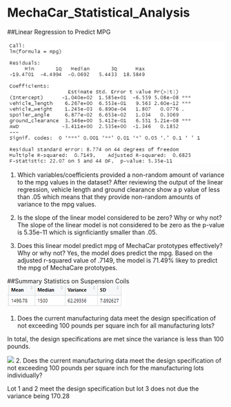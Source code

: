 # MechaCar_Statistical_Analysis

##Linear Regression to Predict MPG

![](/Deliverable1.png)


1. Which variables/coefficients provided a non-random amount of variance to the mpg values in the dataset?
After reviewing the output of the linear regression, vehicle length and ground clearance show a p value of less than .05 which means that they provide non-random amounts of variance to the mpg values.

2. Is the slope of the linear model considered to be zero?  Why or why not?
The slope of the linear model is not considered to be zero as the p-value is 5.35e-11 which is signficiantly smaller than .05.

3. Does this linear model predict mpg of MechaCar prototypes effectively?  Why or why not?
Yes, the model does predict the mpg. Based on the adjusted r-squared value of .7149, the model is 71.49% likey to predict the mpg of MechaCare prototypes.

##Summary Statistics on Suspension Coils
![](/Deliverable2.png)
1. Does the current manufacturing data meet the design specification of not exceeding 100 pounds per square inch for all manufacturing lots?

In total, the design specifications are met since the variance is less than 100 pounds.

![](/Deliverable2v.png)
2. Does the current manufacturing data meet the design specification of not exceeding 100 pounds per square inch for the  manufacturing lots individually?

Lot 1 and 2 meet the design specification but lot 3 does not due the variance being 170.28
